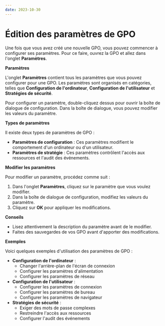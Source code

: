 ```yaml
---
date: 2023-10-30
---
```

# Édition des paramètres de GPO

Une fois que vous avez créé une nouvelle GPO, vous pouvez commencer à configurer ses paramètres. Pour ce faire, ouvrez la GPO et allez dans l'onglet **Paramètres**.

**Paramètres**

L'onglet **Paramètres** contient tous les paramètres que vous pouvez configurer pour une GPO. Les paramètres sont organisés en catégories, telles que **Configuration de l'ordinateur**, **Configuration de l'utilisateur** et **Stratégies de sécurité**.

Pour configurer un paramètre, double-cliquez dessus pour ouvrir la boîte de dialogue de configuration. Dans la boîte de dialogue, vous pouvez modifier les valeurs du paramètre.

**Types de paramètres**

Il existe deux types de paramètres de GPO :

* **Paramètres de configuration** : Ces paramètres modifient le comportement d'un ordinateur ou d'un utilisateur.
* **Paramètres de stratégie** : Ces paramètres contrôlent l'accès aux ressources et l'audit des événements.

**Modifier les paramètres**

Pour modifier un paramètre, procédez comme suit :

1. Dans l'onglet **Paramètres**, cliquez sur le paramètre que vous voulez modifier.
2. Dans la boîte de dialogue de configuration, modifiez les valeurs du paramètre.
3. Cliquez sur **OK** pour appliquer les modifications.

**Conseils**

* Lisez attentivement la description du paramètre avant de le modifier.
* Faites des sauvegardes de vos GPO avant d'apporter des modifications.

**Exemples**

Voici quelques exemples d'utilisation des paramètres de GPO :

* **Configuration de l'ordinateur** :
    * Changer l'arrière-plan de l'écran de connexion
    * Configurer les paramètres d'alimentation
    * Configurer les paramètres de réseau
* **Configuration de l'utilisateur** :
    * Configurer les paramètres de connexion
    * Configurer les paramètres de bureau
    * Configurer les paramètres de navigateur
* **Stratégies de sécurité** :
    * Exiger des mots de passe complexes
    * Restreindre l'accès aux ressources
    * Configurer l'audit des événements
